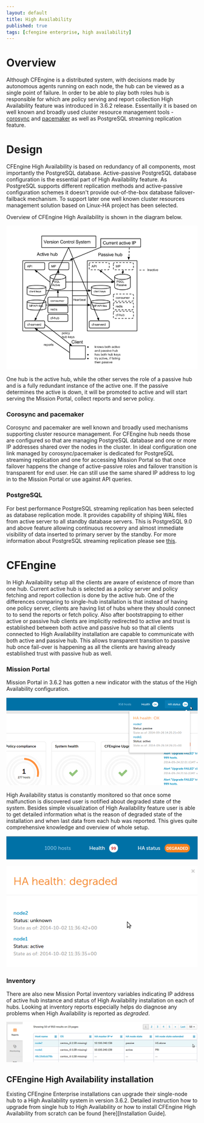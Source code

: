 ```yaml
---
layout: default
title: High Availability
published: true
tags: [cfengine enterprise, high availability]
---
```


# Overview #

Although CFEngine is a distributed system, with decisions made by autonomous agents running on each node, the hub can be viewed as a single point of failure. In order to be able to play both roles hub is responsible for which are policy serving and report collection High Availability feature was introduced in 3.6.2 release.
Essentailly it is based on well known and broadly used cluster resource management tools - [corosync](http://corosync.github.io/corosync/) and [pacemaker](http://clusterlabs.org/) as well as PostgreSQL streaming replication feature.


# Design #

CFEngine High Availability is based on redundancy of all components, most importantly the PostgreSQL database. Active-passive PostgreSQL database configuration is the essential part of High Availability feature. As PostgreSQL supports different replication methods and active-passive configuration schemes it doesn't provide out-of-the-box database failover-failback mechanism. To support later one well known cluster resources management solution based on Linux-HA project has been selected.

Overview of CFEngine High Availability is shown in the diagram below.

![HASetup](ha_3.6.png)

One hub is the active hub, while the other serves the role of a passive hub and is a fully redundant instance of the active one. If the passive determines the active is down, it will be promoted to active and will start serving the Mission Portal, collect reports and serve policy.

### Corosync and pacemaker ###

Corosync and pacemaker are well known and broadly used mechanisms supporting cluster resource management. For CFEngine hub needs those are configured so that are managing PostgreSQL database and one or more IP addresses shared over the nodes in the cluster. In ideal configuration one link managed by corosync/pacemaker is dedicated for PostgreSQL streaming replication and one for accessing Mission Portal so that once failover happens the change of active-passive roles and failover transition is transparent for end user. He can still use the same shared IP address to log in to the Mission Portal or use against API queries.


### PostgreSQL ###

For best performance PostgreSQL streaming replication has been selected as database replication mode. It provides capability of shiping WAL files from active server to all standby database servers. This is PostgreSQL 9.0 and above feature allowing continuous recovery and almost immediate visibility of data inserted to primary server by the standby. For more information about PostgreSQL streaming replication please see [this](https://wiki.postgresql.org/wiki/Streaming_Replication).


# CFEngine #

In High Availability setup all the clients are aware of existence of more than one hub. Current active hub is selected as a policy server and policy fetching and report collection is done by the active hub. One of the differences comparing to single-hub installation is that instead of having one policy server, clients are having list of hubs where they should connect to to send the reports or fetch policy. Also after bootstrapping to either active or passive hub clients are implicitly redirected to active and trust is established between both active and passive hub so that all clients connected to High Availability installation are capable to communicate with both active and passive hub. This allows transparent transition to passive hub once fail-over is happening as all the clients are having already established trust with passive hub as well.

### Mission Portal ###

Mission Portal in 3.6.2 has gotten a new indicator with the status of the High Availability configuration.

![HAHealth](ha_health_OK.png)



High Availability status is constantly monitored so that once some malfunction is discovered user is notified about degraded state of the system. Besides simple visualization of High Availability feature user is able to get detailed information what is the reason of degraded state of the installation and when last data from each hub was reported. This gives quite comprehensive knowledge and overview of whole setup.

![HADegraded](ha_degraded_indicator.png)

![HADegradedDetails](ha_degraded_details.png)


### Inventory ###

There are also new Mission Portal inventory variables indicating IP address of active hub instance and status of High Availability installation on each of hubs. Looking at inventory reports especially helps do diagnose any problems when High Availability is reported as *degraded*.

![HAInventory](ha_inventory.png)



##  CFEngine High Availability installation ##

Existing CFEngine Enterprise installations can upgrade their single-node hub to a High Availability system in version 3.6.2. Detailed instruction how to upgrade from single hub to High Availability or how to install CFEngine High Availability from scratch can be found [here][Installation Guide].


